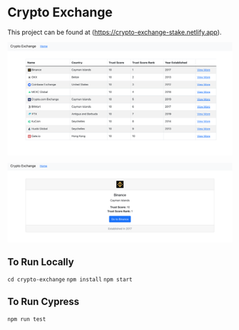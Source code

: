 # Crypto Exchange

This project can be found at (https://crypto-exchange-stake.netlify.app).

![Homepage](https://github.com/tmoreton/crypto-exchange/blob/main/src/assets/screenshot-home.png)

![Details Page](https://github.com/tmoreton/crypto-exchange/blob/main/src/assets/screenshot-details.png)

## To Run Locally
`cd crypto-exchange`
`npm install`
`npm start`

## To Run Cypress
`npm run test`
